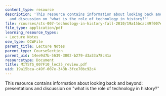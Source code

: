 ```yaml
---
content_type: resource
description: 'This resource contains information about looking back and beyond: presentations
  and discussion on "what is the role of technology in history?"'
file: /courses/sts-007-technology-in-history-fall-2010/19a15bcac49f007e343b3fce70bc92c4_MITSTS_007F10_lec25_review.pdf
file_type: application/pdf
learning_resource_types:
- Lecture Notes
ocw_type: OCWFile
parent_title: Lecture Notes
parent_type: CourseSection
parent_uid: 14ee9d7b-5639-3002-b279-d3a33a78c41a
resourcetype: Document
title: MITSTS_007F10_lec25_review.pdf
uid: 19a15bca-c49f-007e-343b-3fce70bc92c4
---
```

This resource contains information about looking back and beyond: presentations and discussion on "what is the role of technology in history?"

